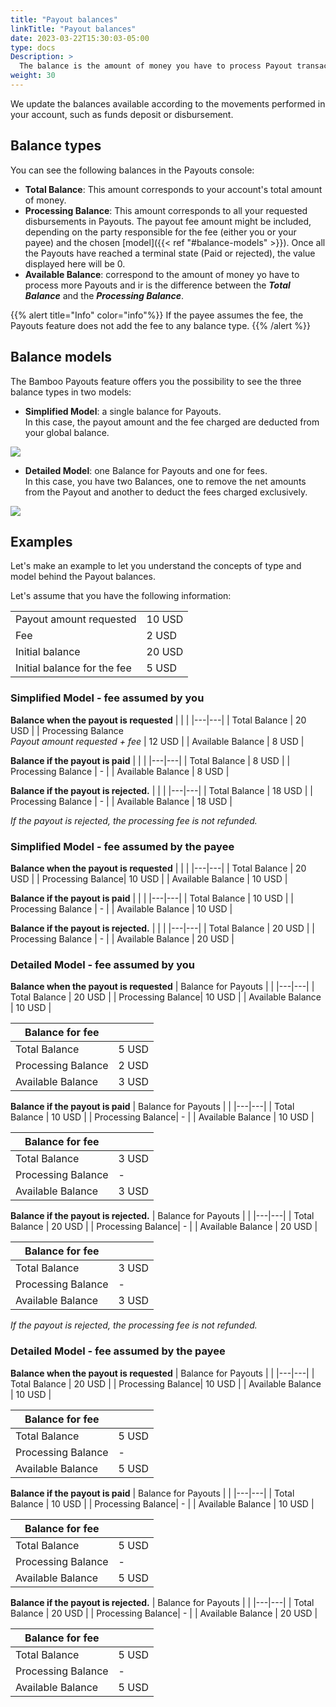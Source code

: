 ```yaml
---
title: "Payout balances"
linkTitle: "Payout balances"
date: 2023-03-22T15:30:03-05:00
type: docs
Description: >
  The balance is the amount of money you have to process Payout transactions. We have three types of Balances in Bamboo Payout, and you can see them in two models.
weight: 30
---
```


We update the balances available according to the movements performed in your account, such as funds deposit or disbursement.

## Balance types
You can see the following balances in the Payouts console:

* **Total Balance**: This amount corresponds to your account's total amount of money.
* **Processing Balance**: This amount corresponds to all your requested disbursements in Payouts. The payout fee amount might be included, depending on the party responsible for the fee (either you or your payee) and the chosen [model]({{< ref "#balance-models" >}}). Once all the Payouts have reached a terminal state (Paid or rejected), the value displayed here will be 0.
* **Available Balance**: correspond to the amount of money yo have to process more Payouts and ir is the difference between the ***Total Balance*** and the ***Processing Balance***.

{{% alert title="Info" color="info"%}}
If the payee assumes the fee, the Payouts feature does not add the fee to any balance type.
{{% /alert %}}

## Balance models
The Bamboo Payouts feature offers you the possibility to see the three balance types in two models:

* **Simplified Model**: a single balance for Payouts.<br>
In this case, the payout amount and the fee charged are deducted from your global balance.

![](/assets/Payouts/Payouts3_en.png)

* **Detailed Model**: one Balance for Payouts and one for fees.<br>
In this case, you have two Balances, one to remove the net amounts from the Payout and another to deduct the fees charged exclusively.

![](/assets/Payouts/Payouts4_en.png)

## Examples
Let's make an example to let you understand the concepts of type and model behind the Payout balances.

Let's assume that you have the following information:

| | |
|---|---|
| Payout amount requested | 10 USD |
| Fee | 2 USD |
| Initial balance | 20 USD |
| Initial balance for the fee | 5 USD |

### Simplified Model - fee assumed by you

**Balance when the payout is requested**
|  |  |
|---|---|
| Total Balance | 20 USD |
| Processing Balance<br>_Payout amount requested + fee_ | 12 USD |
| Available Balance | 8 USD |

**Balance if the payout is paid**
| | |
|---|---|
| Total Balance | 8 USD |
| Processing Balance | - |
| Available Balance | 8 USD |

**Balance if the payout is rejected.**
| | |
|---|---|
| Total Balance | 18 USD |
| Processing Balance | - |
| Available Balance | 18 USD |

_If the payout is rejected, the processing fee is not refunded._

### Simplified Model - fee assumed by the payee
**Balance when the payout is requested**
|  |  |
|---|---|
| Total Balance | 20 USD |
| Processing Balance| 10 USD |
| Available Balance | 10 USD |

**Balance if the payout is paid**
| | |
|---|---|
| Total Balance | 10 USD |
| Processing Balance | - |
| Available Balance | 10 USD |

**Balance if the payout is rejected.**
| | |
|---|---|
| Total Balance | 20 USD |
| Processing Balance | - |
| Available Balance | 20 USD |

### Detailed Model - fee assumed by you
**Balance when the payout is requested**
| Balance for Payouts |  |
|---|---|
| Total Balance | 20 USD |
| Processing Balance| 10 USD |
| Available Balance | 10 USD |

| Balance for fee |  |
|---|---|
| Total Balance | 5 USD |
| Processing Balance | 2 USD |
| Available Balance | 3 USD |

**Balance if the payout is paid**
| Balance for Payouts |  |
|---|---|
| Total Balance | 10 USD |
| Processing Balance| - |
| Available Balance | 10 USD |

| Balance for fee |  |
|---|---|
| Total Balance | 3 USD |
| Processing Balance| - |
| Available Balance | 3 USD |

**Balance if the payout is rejected.**
| Balance for Payouts |  |
|---|---|
| Total Balance | 20 USD |
| Processing Balance| - |
| Available Balance | 20 USD |

| Balance for fee |  |
|---|---|
| Total Balance | 3 USD |
| Processing Balance| - |
| Available Balance | 3 USD |

_If the payout is rejected, the processing fee is not refunded._

### Detailed Model - fee assumed by the payee
**Balance when the payout is requested**
| Balance for Payouts |  |
|---|---|
| Total Balance | 20 USD |
| Processing Balance| 10 USD |
| Available Balance | 10 USD |

| Balance for fee |  |
|---|---|
| Total Balance | 5 USD |
| Processing Balance| - |
| Available Balance | 5 USD |

**Balance if the payout is paid**
| Balance for Payouts |  |
|---|---|
| Total Balance | 10 USD |
| Processing Balance| - |
| Available Balance | 10 USD |

| Balance for fee |  |
|---|---|
| Total Balance | 5 USD |
| Processing Balance| - |
| Available Balance | 5 USD |

**Balance if the payout is rejected.**
| Balance for Payouts |  |
|---|---|
| Total Balance | 20 USD |
| Processing Balance| - |
| Available Balance | 20 USD |

| Balance for fee |  |
|---|---|
| Total Balance | 5 USD |
| Processing Balance| - |
| Available Balance | 5 USD |